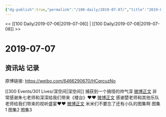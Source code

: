 ```yaml
---
{"dg-publish":true,"permalink":"/100-daily/2019-07-07/","title":"2019-07-07"}
---
```



<< [[100 Daily/2019-07-06\|2019-07-06]] | [[100 Daily/2019-07-08\|2019-07-08]] >>

# 2019-07-07

## 资讯站 记录

原博链接: https://weibo.com/6466290670/HCqrcuzNo

[[300 Events/301 Lives/深空间\|深空间]]
捕获到一个搞怪的帅气深 [微博正文](https://m.weibo.cn/6466290670/4391572566897537)
非常感谢朱七老师和深深给我们带来《楼台》❤️❤️ [微博正文](https://m.weibo.cn/6466290670/4391574173123710)
感谢楚老师和其他乐队老师给我们带来的视听盛宴❤️❤️ [微博正文](https://m.weibo.cn/6466290670/4391574412828576)
米米们不要忘了还有小队的图集啊
图集1 [](https://m.weibo.cn/5516625428/4391203937947264)
图集2 [](https://m.weibo.cn/5516625428/4391204592449375)
图集3 [](https://m.weibo.cn/5516625428/4391204764350316)
